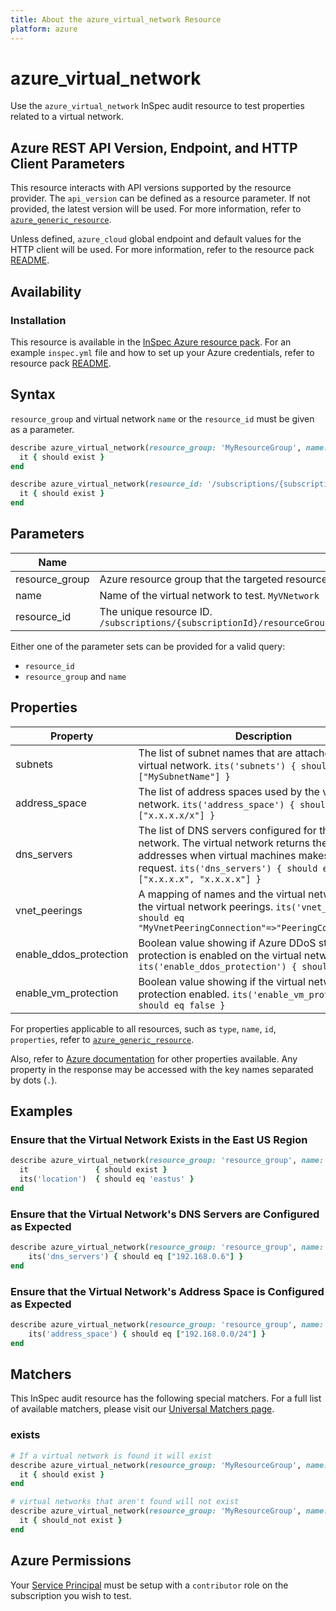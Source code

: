 ```yaml
---
title: About the azure_virtual_network Resource
platform: azure
---
```


# azure_virtual_network

Use the `azure_virtual_network` InSpec audit resource to test properties related to a virtual network.

## Azure REST API Version, Endpoint, and HTTP Client Parameters

This resource interacts with API versions supported by the resource provider.
The `api_version` can be defined as a resource parameter.
If not provided, the latest version will be used.
For more information, refer to [`azure_generic_resource`](azure_generic_resource.md).

Unless defined, `azure_cloud` global endpoint and default values for the HTTP client will be used.
For more information, refer to the resource pack [README](../../README.md).

## Availability

### Installation

This resource is available in the [InSpec Azure resource pack](https://github.com/inspec/inspec-azure). 
For an example `inspec.yml` file and how to set up your Azure credentials, refer to resource pack [README](../../README.md#Service-Principal).

## Syntax

`resource_group` and virtual network `name` or the `resource_id` must be given as a parameter.
```ruby
describe azure_virtual_network(resource_group: 'MyResourceGroup', name: 'MyVnetName') do
  it { should exist }
end
```
```ruby
describe azure_virtual_network(resource_id: '/subscriptions/{subscriptionId}/resourceGroups/{resourceGroup}/providers/Microsoft.Network/virtualNetworks/{vnName}') do
  it { should exist }
end
```
## Parameters

| Name                           | Description                                                                      |
|--------------------------------|----------------------------------------------------------------------------------|
| resource_group                 | Azure resource group that the targeted resource resides in. `MyResourceGroup`     |
| name                           | Name of the virtual network to test. `MyVNetwork`                                 |
| resource_id                    | The unique resource ID. `/subscriptions/{subscriptionId}/resourceGroups/{resourceGroup}/providers/Microsoft.Network/virtualNetworks/{vnName}`                                 |

Either one of the parameter sets can be provided for a valid query:
- `resource_id`
- `resource_group` and `name`

## Properties

| Property | Description |
|----------|-------------|
| subnets       | The list of subnet names that are attached to this virtual network. `its('subnets') { should eq ["MySubnetName"] }` |
| address_space | The list of address spaces used by the virtual network. `its('address_space') { should eq ["x.x.x.x/x"] }` |
| dns_servers | The list of DNS servers configured for the virtual network.  The virtual network returns these IP addresses when virtual machines makes a DHCP request. `its('dns_servers') { should eq ["x.x.x.x", "x.x.x.x"] }` |
| vnet_peerings | A mapping of names and the virtual network ids of the virtual network peerings. `its('vnet_peerings') { should eq "MyVnetPeeringConnection"=>"PeeringConnectionID"}` |
| enable_ddos\_protection | Boolean value showing if Azure DDoS standard protection is enabled on the virtual network. `its('enable_ddos_protection') { should eq true }` |
| enable_vm_protection | Boolean value showing if the virtual network has VM protection enabled. `its('enable_vm_protection') { should eq false }` |

For properties applicable to all resources, such as `type`, `name`, `id`, `properties`, refer to [`azure_generic_resource`](azure_generic_resource.md#properties).

Also, refer to [Azure documentation](https://docs.microsoft.com/en-us/rest/api/virtualnetwork/virtualnetworks/get#virtualnetwork) for other properties available. 
Any property in the response may be accessed with the key names separated by dots (`.`).

## Examples

### Ensure that the Virtual Network Exists in the East US Region
```ruby
describe azure_virtual_network(resource_group: 'resource_group', name: 'MyVnetName') do
  it               { should exist }
  its('location')  { should eq 'eastus' }
end
```
### Ensure that the Virtual Network's DNS Servers are Configured as Expected
```ruby
describe azure_virtual_network(resource_group: 'resource_group', name: 'MyVnetName') do
    its('dns_servers') { should eq ["192.168.0.6"] }
end
```
### Ensure that the Virtual Network's Address Space is Configured as Expected
```ruby
describe azure_virtual_network(resource_group: 'resource_group', name: 'MyVnetName') do
    its('address_space') { should eq ["192.168.0.0/24"] }
end
```    
## Matchers

This InSpec audit resource has the following special matchers. For a full list of available matchers, please visit our [Universal Matchers page](https://www.inspec.io/docs/reference/matchers/).

### exists
```ruby
# If a virtual network is found it will exist
describe azure_virtual_network(resource_group: 'MyResourceGroup', name: 'MyVnetName') do
  it { should exist }
end

# virtual networks that aren't found will not exist
describe azure_virtual_network(resource_group: 'MyResourceGroup', name: 'DoesNotExist') do
  it { should_not exist }
end
```
## Azure Permissions

Your [Service Principal](https://docs.microsoft.com/en-us/azure/azure-resource-manager/resource-group-create-service-principal-portal) must be setup with a `contributor` role on the subscription you wish to test.
